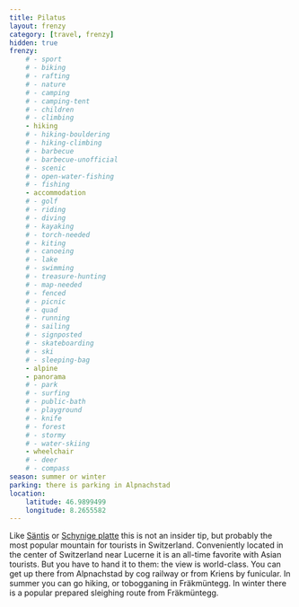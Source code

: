 ```yaml
---
title: Pilatus
layout: frenzy
category: [travel, frenzy]
hidden: true
frenzy:
    # - sport
    # - biking
    # - rafting
    # - nature
    # - camping
    # - camping-tent
    # - children
    # - climbing
    - hiking
    # - hiking-bouldering
    # - hiking-climbing
    # - barbecue
    # - barbecue-unofficial
    # - scenic
    # - open-water-fishing
    # - fishing
    - accommodation
    # - golf
    # - riding
    # - diving
    # - kayaking
    # - torch-needed
    # - kiting
    # - canoeing
    # - lake
    # - swimming
    # - treasure-hunting
    # - map-needed
    # - fenced
    # - picnic
    # - quad
    # - running
    # - sailing
    # - signposted
    # - skateboarding
    # - ski
    # - sleeping-bag
    - alpine
    - panorama
    # - park
    # - surfing
    # - public-bath
    # - playground
    # - knife
    # - forest
    # - stormy
    # - water-skiing
    - wheelchair
    # - deer
    # - compass
season: summer or winter
parking: there is parking in Alpnachstad
location:
    latitude: 46.9899499
    longitude: 8.2655582
---
```


Like [Säntis](/blog/saentis/) or [Schynige platte](/blog/schynige-platte/) this is not an insider tip, but probably the most popular mountain for tourists in Switzerland. Conveniently located in the center of Switzerland near Lucerne it is an all-time favorite with Asian tourists. But you have to hand it to them: the view is world-class. You can get up there from Alpnachstad by cog railway or from Kriens by funicular. In summer you can go hiking, or tobogganing in Fräkmüntegg. In winter there is a popular prepared sleighing route from Fräkmüntegg.